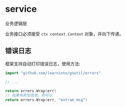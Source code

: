 # service

业务逻辑层

业务接口必须接受 `ctx context.Context` 对象，并向下传递。

## 错误日志
框架支持自动打印错误日志，使用方法:

```go
import "github.com/learninto/goutil/errors"

// ...

return errors.Wrap(err)
// 如果有附加信息，则可以
return errors.Wrap(err, "extram msg")
```
